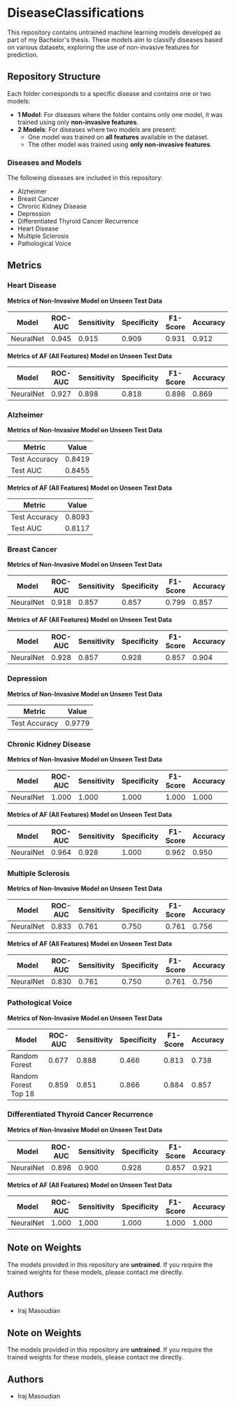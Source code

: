 # DiseaseClassifications

This repository contains untrained machine learning models developed as part of my Bachelor's thesis. These models aim to classify diseases based on various datasets, exploring the use of non-invasive features for prediction.

## Repository Structure

Each folder corresponds to a specific disease and contains one or two models:

- **1 Model**: For diseases where the folder contains only one model, it was trained using only **non-invasive features**.
- **2 Models**: For diseases where two models are present:
  - One model was trained on **all features** available in the dataset.
  - The other model was trained using **only non-invasive features**.

### Diseases and Models

The following diseases are included in this repository:

- Alzheimer
- Breast Cancer
- Chronic Kidney Disease
- Depression
- Differentiated Thyroid Cancer Recurrence
- Heart Disease
- Multiple Sclerosis
- Pathological Voice

## Metrics

### Heart Disease

**Metrics of Non-Invasive Model on Unseen Test Data**

| Model       | ROC-AUC | Sensitivity | Specificity | F1-Score | Accuracy |
|-------------|---------|-------------|-------------|----------|----------|
| NeuralNet   | 0.945   | 0.915       | 0.909       | 0.931    | 0.912    |

**Metrics of AF (All Features) Model on Unseen Test Data**

| Model       | ROC-AUC | Sensitivity | Specificity | F1-Score | Accuracy |
|-------------|---------|-------------|-------------|----------|----------|
| NeuralNet   | 0.927   | 0.898       | 0.818       | 0.898    | 0.869    |

### Alzheimer

**Metrics of Non-Invasive Model on Unseen Test Data**

| Metric       | Value   |
|--------------|---------|
| Test Accuracy| 0.8419  |
| Test AUC     | 0.8455  |

**Metrics of AF (All Features) Model on Unseen Test Data**

| Metric       | Value   |
|--------------|---------|
| Test Accuracy| 0.8093  |
| Test AUC     | 0.8117  |

### Breast Cancer

**Metrics of Non-Invasive Model on Unseen Test Data**

| Model       | ROC-AUC | Sensitivity | Specificity | F1-Score | Accuracy |
|-------------|---------|-------------|-------------|----------|----------|
| NeuralNet   | 0.918   | 0.857       | 0.857       | 0.799    | 0.857    |

**Metrics of AF (All Features) Model on Unseen Test Data**

| Model       | ROC-AUC | Sensitivity | Specificity | F1-Score | Accuracy |
|-------------|---------|-------------|-------------|----------|----------|
| NeuralNet   | 0.928   | 0.857       | 0.928       | 0.857    | 0.904    |


### Depression

**Metrics of Non-Invasive Model on Unseen Test Data**

| Metric       | Value   |
|--------------|---------|
| Test Accuracy| 0.9779  |



### Chronic Kidney Disease  
**Metrics of Non-Invasive Model on Unseen Test Data**

| Model      | ROC-AUC | Sensitivity | Specificity | F1-Score | Accuracy |
|------------|---------|-------------|-------------|----------|----------|
| NeuralNet  | 1.000   | 1.000       | 1.000       | 1.000    | 1.000    |
 
**Metrics of AF (All Features) Model on Unseen Test Data**

| Model      | ROC-AUC | Sensitivity | Specificity | F1-Score | Accuracy |
|------------|---------|-------------|-------------|----------|----------|
| NeuralNet  | 0.964   | 0.928       | 1.000       | 0.962    | 0.950    |


### Multiple Sclerosis  
**Metrics of Non-Invasive Model on Unseen Test Data**

| Model      | ROC-AUC | Sensitivity | Specificity | F1-Score | Accuracy |
|------------|---------|-------------|-------------|----------|----------|
| NeuralNet  | 0.833   | 0.761       | 0.750       | 0.761    | 0.756    |

**Metrics of AF (All Features) Model on Unseen Test Data**

| Model      | ROC-AUC | Sensitivity | Specificity | F1-Score | Accuracy |
|------------|---------|-------------|-------------|----------|----------|
| NeuralNet  | 0.830   | 0.761       | 0.750       | 0.761    | 0.756    |


### Pathological Voice  
**Metrics of Non-Invasive Model on Unseen Test Data**

| Model                | ROC-AUC | Sensitivity | Specificity | F1-Score | Accuracy |
|----------------------|---------|-------------|-------------|----------|----------|
| Random Forest        | 0.677   | 0.888       | 0.466       | 0.813    | 0.738    |
| Random Forest Top 18 | 0.859   | 0.851       | 0.866       | 0.884    | 0.857    |


### Differentiated Thyroid Cancer Recurrence  
**Metrics of Non-Invasive Model on Unseen Test Data**

| Model      | ROC-AUC | Sensitivity | Specificity | F1-Score | Accuracy |
|------------|---------|-------------|-------------|----------|----------|
| NeuralNet  | 0.898   | 0.900       | 0.928       | 0.857    | 0.921    |

**Metrics of AF (All Features) Model on Unseen Test Data**

| Model      | ROC-AUC | Sensitivity | Specificity | F1-Score | Accuracy |
|------------|---------|-------------|-------------|----------|----------|
| NeuralNet  | 1.000   | 1.000       | 1.000       | 1.000    | 1.000    |




## Note on Weights

The models provided in this repository are **untrained**. If you require the trained weights for these models, please contact me directly.

## Authors

- Iraj Masoudian



## Note on Weights

The models provided in this repository are **untrained**. If you require the trained weights for these models, please contact me directly.

## Authors

- Iraj Masoudian
